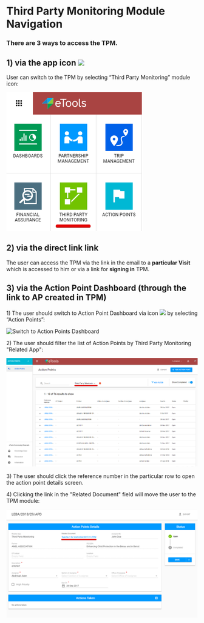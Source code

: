 # Third Party Monitoring Module Navigation

### There are 3 ways to access the TPM.

## **1\)** via the app icon ![](https://firebasestorage.googleapis.com/v0/b/gitbook-28427.appspot.com/o/assets%2F-LJT531BxmrgZ_gS1UJP%2F-LJYBYkRsoCsOjAkX1Zh%2F-LJYDRFEPbZSWKnklnjK%2F4.png?alt=media&token=d947bbe3-6eb2-42c1-9d4f-23da783e477b)

 User can switch to the TPM by selecting “Third Party Monitoring” module icon:

![Switch to TPM](../.gitbook/assets/1%20%282%29.png)

## 2\) via the direct link link 

The user can access the TPM via the link in the email to a **particular Visit** which is accessed to him or via a link for **signing in** TPM.

## 3\) **via the Action Point Dashboard** \(through the link to AP created in TPM\)

1\) The user should switch to Action Point Dashboard via icon ![](https://firebasestorage.googleapis.com/v0/b/gitbook-28427.appspot.com/o/assets%2F-LJT531BxmrgZ_gS1UJP%2F-LLdSZCmP9Xt61EOGZKG%2F-LLdSHF8vcYThhIVz5AI%2F4.png?alt=media&token=a67ecd4e-9ae4-4914-9795-2a0c01ab5438) by selecting “Action Points”:

![Switch to Action Points Dashboard](https://blobscdn.gitbook.com/v0/b/gitbook-28427.appspot.com/o/assets%2F-LJxF2RKg63Q700gpAQ8%2F-LLdSoAeuy2MLuacZxuH%2F-LLdTetFSquniONk-aiA%2F2.png?alt=media&token=51a55a59-de30-488b-bffb-8cb1998c157a)

2\) The user should filter the list of Action Points by Third Party Monitoring "Related App":

![List of Action Points filtered by Third Party Monitoring related app](../.gitbook/assets/3.png)

3\) The user should click the reference number in the particular row to open the action point details screen.

4\) Clicking the link in the "Related Document" field will move the user to the TPM module:

![Link to the Related Document in TPM](../.gitbook/assets/4.png)




